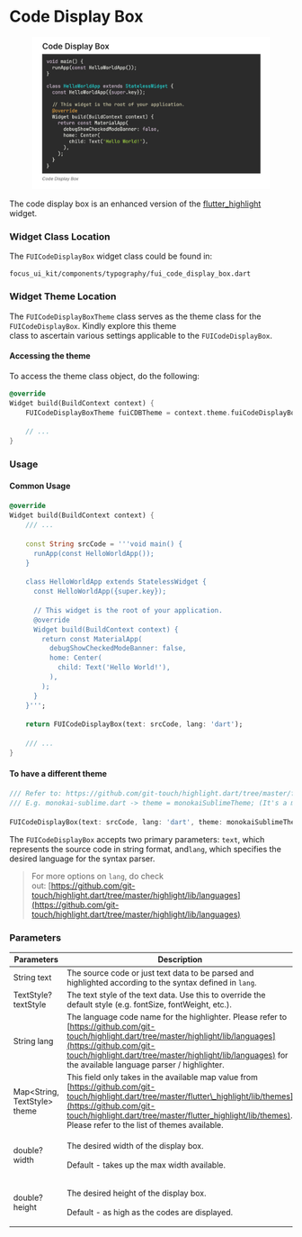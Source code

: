 # Code Display Box

<figure><img src="../../../.gitbook/assets/code-display-box.jpg" alt=""><figcaption></figcaption></figure>

The code display box is an enhanced version of the [flutter\_highlight](https://pub.dev/packages/flutter_highlight)\
widget.

### Widget Class Location

The `FUICodeDisplayBox` widget class could be found in:

```
focus_ui_kit/components/typography/fui_code_display_box.dart
```

### Widget Theme Location

The `FUICodeDisplayBoxTheme` class serves as the theme class for the `FUICodeDisplayBox`. Kindly explore this theme\
class to ascertain various settings applicable to the `FUICodeDisplayBox`.

#### Accessing the theme

To access the theme class object, do the following:

```dart
@override
Widget build(BuildContext context) {
    FUICodeDisplayBoxTheme fuiCDBTheme = context.theme.fuiCodeDisplayBox;
    
    // ...
}
```

### Usage

#### Common Usage

```dart
@override
Widget build(BuildContext context) {
    /// ...
    
    const String srcCode = '''void main() {
      runApp(const HelloWorldApp());
    }
    
    class HelloWorldApp extends StatelessWidget {
      const HelloWorldApp({super.key});
    
      // This widget is the root of your application.
      @override
      Widget build(BuildContext context) {
        return const MaterialApp(
          debugShowCheckedModeBanner: false,
          home: Center(
            child: Text('Hello World!'),
          ),
        );
      }
    }''';
    
    return FUICodeDisplayBox(text: srcCode, lang: 'dart');
    
    /// ...
}
```

#### To have a different theme

```dart
/// Refer to: https://github.com/git-touch/highlight.dart/tree/master/flutter_highlight/lib/themes
/// E.g. monokai-sublime.dart -> theme = monokaiSublimeTheme; (It's a map value).

FUICodeDisplayBox(text: srcCode, lang: 'dart', theme: monokaiSublimeTheme);
```

The `FUICodeDisplayBox` accepts two primary parameters: `text`, which represents the source code in string format, and`lang`, which specifies the desired language for the syntax parser.

> For more options on `lang`, do check\
> out: [https://github.com/git-touch/highlight.dart/tree/master/highlight/lib/languages](https://github.com/git-touch/highlight.dart/tree/master/highlight/lib/languages)

### Parameters

| Parameters                    | Description                                                                                                                                                                                                                                                                        |
| ----------------------------- | ---------------------------------------------------------------------------------------------------------------------------------------------------------------------------------------------------------------------------------------------------------------------------------- |
| String text                   | The source code or just text data to be parsed and highlighted according to the syntax defined in `lang`.                                                                                                                                                                          |
| TextStyle? textStyle          | The text style of the text data. Use this to override the default style (e.g. fontSize, fontWeight, etc.).                                                                                                                                                                         |
| String lang                   | The language code name for the highlighter. Please refer to [https://github.com/git-touch/highlight.dart/tree/master/highlight/lib/languages](https://github.com/git-touch/highlight.dart/tree/master/highlight/lib/languages) for the available language parser / highlighter.    |
| Map\<String, TextStyle> theme | This field only takes in the available map value from [https://github.com/git-touch/highlight.dart/tree/master/flutter\_highlight/lib/themes](https://github.com/git-touch/highlight.dart/tree/master/flutter_highlight/lib/themes). Please refer to the list of themes available. |
| double? width                 | <p>The desired width of the display box.<br><br>Default - takes up the max width available.</p>                                                                                                                                                                                    |
| double? height                | <p>The desired height of the display box.<br><br>Default - as high as the codes are displayed.</p>                                                                                                                                                                                 |

